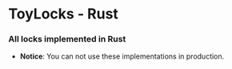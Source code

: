 # ToyLocks - Rust   

### All locks implemented in Rust
- **Notice**: You can not use these implementations in production.

